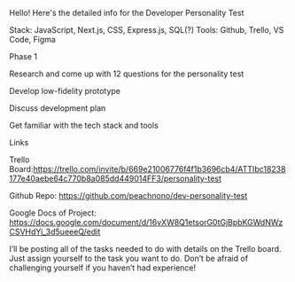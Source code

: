 Hello! Here's the detailed info for the Developer Personality Test

Stack: JavaScript, Next.js, CSS, Express.js, SQL(?)
Tools: Github, Trello, VS Code, Figma

Phase 1

Research and come up with 12 questions for the personality test

Develop low-fidelity prototype

Discuss development plan

Get familiar with the tech stack and tools

Links

Trello Board:https://trello.com/invite/b/669e21006776f4f1b3696cb4/ATTIbc18238177e40aebe64c770b8a085dd449014FF3/personality-test

Github Repo: https://github.com/peachnono/dev-personality-test

Google Docs of Project: https://docs.google.com/document/d/16vXW8Q1etsorG0tGjBpbKGWdNWzCSVHdYi_3d5ueeeQ/edit

I’ll be posting all of the tasks needed to do with details on the Trello board. Just assign yourself to the task you want to do. Don’t be afraid of challenging yourself if you haven’t had experience!
